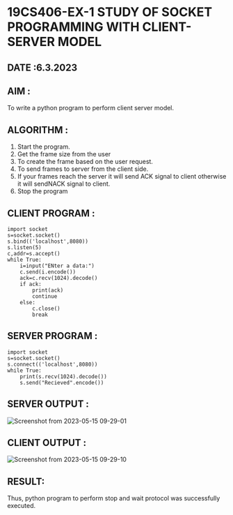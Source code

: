 # 19CS406-EX-1 STUDY OF SOCKET PROGRAMMING WITH CLIENT-SERVER MODEL

## DATE :6.3.2023

## AIM :
To write a python program to perform client server model.
## ALGORITHM :
1. Start the program.
2. Get the frame size from the user
3. To create the frame based on the user request.
4. To send frames to server from the client side.
5. If your frames reach the server it will send ACK signal to client otherwise it will sendNACK signal to client.
6. Stop the program

## CLIENT PROGRAM :
```
import socket
s=socket.socket()
s.bind(('localhost',8080))
s.listen(5)
c,addr=s.accept()
while True:
	i=input("ENter a data:")
	c.send(i.encode())
	ack=c.recv(1024).decode()
	if ack:
		print(ack)
		continue
	else:
		c.close()
		break
 ````   
## SERVER PROGRAM :
```
import socket
s=socket.socket()
s.connect(('localhost',8080))
while True:
	print(s.recv(1024).decode())
	s.send("Recieved".encode())
  ````
## SERVER OUTPUT :
![Screenshot from 2023-05-15 09-29-01](https://github.com/yogeshrao05/19CS406-EX-1/assets/122008288/fb977b90-8655-4046-93b6-1e77f9963409)

## CLIENT OUTPUT :
![Screenshot from 2023-05-15 09-29-10](https://github.com/yogeshrao05/19CS406-EX-1/assets/122008288/6d9f6950-0dc8-4e33-b2a1-bbd71561677e)


## RESULT:
Thus, python program to perform stop and wait protocol was successfully executed.

